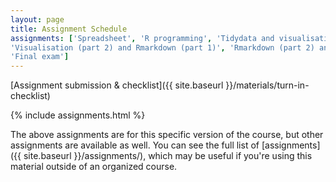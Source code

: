 ```yaml
---
layout: page
title: Assignment Schedule
assignments: ['Spreadsheet', 'R programming', 'Tidydata and visualisation (part 1)',
'Visualisation (part 2) and Rmarkdown (part 1)', 'Rmarkdown (part 2) and Statistical analysis',
'Final exam']
---
```


[Assignment submission & checklist]({{ site.baseurl }}/materials/turn-in-checklist)

{% include assignments.html %}

The above assignments are for this specific version of the course, but other
assignments are available as well. You can see the full list of
[assignments]({{ site.baseurl }}/assignments/), which may be useful if you're using this material
outside of an organized course.

<!-- Schedule Management
- Update the `assignments:` list with `title:` from `assignments/` files. 
- Add 'Template' to `assignments:` to view the course template from `docs/`. 
- The remaining content should be left AS IS.
-->
